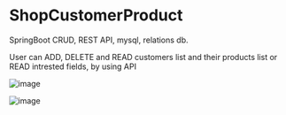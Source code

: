 # ShopCustomerProduct
SpringBoot CRUD, REST API, mysql, relations db.

User can ADD, DELETE and READ customers list and their products list or READ intrested fields, by using API


![image](https://user-images.githubusercontent.com/80157748/185968074-73b574f2-a64a-4f73-9f29-97ad454ac133.png)

![image](https://user-images.githubusercontent.com/80157748/185967277-90836b90-e3f7-4e51-b7ed-12eb7582f389.png)
